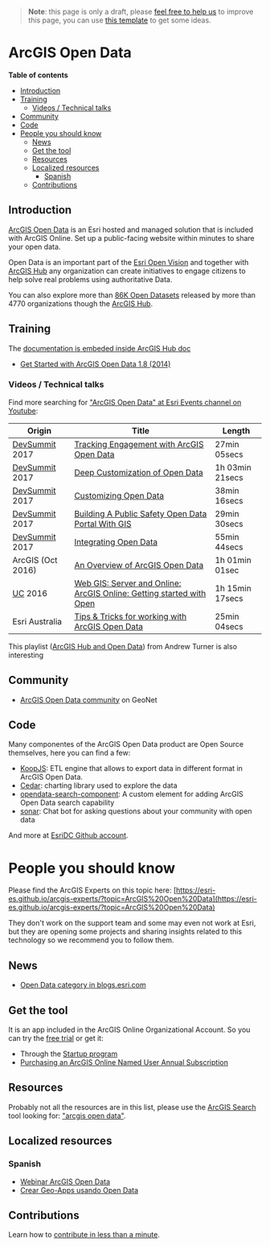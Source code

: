 > **Note**: this page is only a draft, please [feel free to help us](#contributions) to improve this page, you can use [this template](https://github.com/esri-es/awesome-arcgis/blob/master/RESOURCE_PAGE_TEMPLATE.md) to get some ideas.

# ArcGIS Open Data
<!-- START doctoc generated TOC please keep comment here to allow auto update -->
<!-- DON'T EDIT THIS SECTION, INSTEAD RE-RUN doctoc TO UPDATE -->
**Table of contents**

  - [Introduction](#introduction)
  - [Training](#training)
    - [Videos / Technical talks](#videos--technical-talks)
  - [Community](#community)
  - [Code](#code)
- [People you should know](#people-you-should-know)
  - [News](#news)
  - [Get the tool](#get-the-tool)
  - [Resources](#resources)
  - [Localized resources](#localized-resources)
    - [Spanish](#spanish)
  - [Contributions](#contributions)

<!-- END doctoc generated TOC please keep comment here to allow auto update -->

## Introduction

[ArcGIS Open Data](http://www.esri.com/software/arcgis/arcgisonline/arcgis-open-data) is an Esri hosted and managed solution that is included with ArcGIS Online. Set up a public-facing website within minutes to share your open data.

Open Data is an important part of the [Esri Open Vision](../../../../esri/open-vision/README.md) and together with [ArcGIS Hub](../../arcgis-hub/README.md) any organization can create initiatives to engage citizens to help solve real problems using authoritative Data.

You can also explore more than [86K Open Datasets](https://hub.arcgis.com/pages/open-data) released by more than 4770 organizations though the [ArcGIS Hub](https://hub.arcgis.com/pages/open-data).

## Training

The [documentation is embeded inside ArcGIS Hub doc](https://doc.arcgis.com/en/hub/get-started/enable-open-data-capabilities.htm)

* [Get Started with ArcGIS Open Data 1.8 (2014)](https://www.esri.com/training/catalog/57630436851d31e02a43f0c8/get-started-with-arcgis-open-data/)

### Videos / Technical talks

Find more searching for ["ArcGIS Open Data" at Esri Events channel on Youtube](https://www.youtube.com/channel/UC_yE3TatdZKAXvt_TzGJ6mw/search?query=%22arcgis+open+data%22):

|Origin|Title|Length|
|---|---|---|
|[DevSummit](http://www.esri.com/events/devsummit) 2017|[Tracking Engagement with ArcGIS Open Data](https://www.youtube.com/watch?v=HLEtOvxr2nc)|27min 05secs
|[DevSummit](http://www.esri.com/events/devsummit) 2017|[Deep Customization of Open Data](https://www.youtube.com/watch?v=TcLedtNCfmg)|1h 03min 21secs
|[DevSummit](http://www.esri.com/events/devsummit) 2017|[Customizing Open Data](https://www.youtube.com/watch?v=EBwNntOx0n0)|38min 16secs
|[DevSummit](http://www.esri.com/events/devsummit) 2017|[Building A Public Safety Open Data Portal With GIS](https://www.youtube.com/watch?v=vbYjLpcbQmM)|29min 30secs
|[DevSummit](http://www.esri.com/events/devsummit) 2017|[Integrating Open Data](https://www.youtube.com/watch?v=ua2XvONly7g)|55min 44secs
|ArcGIS (Oct 2016)|[An Overview of ArcGIS Open Data](https://www.youtube.com/watch?v=Vp4avVISRC4)|1h 01min 01sec|
|[UC](http://www.esri.com/about/events/uc) 2016|[Web GIS: Server and Online: ArcGIS Online: Getting started with Open](https://www.youtube.com/watch?v=6ou15TIw1h4)|1h 15min 17secs|
|Esri Australia|[Tips & Tricks for working with ArcGIS Open Data](https://www.youtube.com/watch?v=m9bL4YLbqiU)|25min 04secs


This playlist ([ArcGIS Hub and Open Data](https://www.youtube.com/watch?v=HsFdhsWQiI8&list=PLJN4HgE09_NS_VL3TKG72EIGWXYBpBdYk)) from Andrew Turner is also interesting

## Community

* [ArcGIS Open Data community](https://community.esri.com/groups/data-community) on GeoNet

## Code

Many componentes of the ArcGIS Open Data product are Open Source themselves, here you can find a few:

* [KoopJS](../../../../devops/technologies/koop/README.md): ETL engine that allows to export data in different format in ArcGIS Open Data.
* [Cedar](../../../../front-end/technologies/cedar/README.md): charting library used to explore the data
* [opendata-search-component](https://github.com/esridc/opendata-search-component): A custom element for adding ArcGIS Open Data search capability
* [sonar](https://github.com/Esri/sonar): Chat bot for asking questions about your community with open data

And more at [EsriDC Github account](https://github.com/esridc).

# People you should know
Please find the ArcGIS Experts on this topic here: [https://esri-es.github.io/arcgis-experts/?topic=ArcGIS%20Open%20Data](https://esri-es.github.io/arcgis-experts/?topic=ArcGIS%20Open%20Data)

They don't work on the support team and some may even not work at Esri,
but they are opening some projects and sharing insights related to this
technology so we recommend you to follow them.

## News

* [Open Data category in blogs.esri.com](https://blogs.esri.com/esri/arcgis/category/arcgis-open-data/)

## Get the tool

It is an app included in the ArcGIS Online Organizational Account. So you can try the [free trial](http://www.esri.com/software/arcgis/free-trial) or get it:

* Through the [Startup program](../../../../esri/startup-program/README.md)
* [Purchasing an ArcGIS Online Named User Annual Subscription](https://www.esri.com/en-us/store/arcgis-online/arcgis-online-named-users)

## Resources
Probably not all the resources are in this list, please use the [ArcGIS Search](https://esri-es.github.io/arcgis-search/) tool looking for: ["arcgis open data"](https://esri-es.github.io/arcgis-search/?search="arcgis+open+data"&utm_campaign=awesome-list&utm_source=awesome-list&utm_medium=page).

## Localized resources

### Spanish

* [Webinar ArcGIS Open Data](https://www.youtube.com/watch?v=-RveBR6Ah0s)
* [Crear Geo-Apps usando Open Data](https://www.youtube.com/watch?v=fOYKQb1TW0A)

## Contributions

Learn how to [contribute in less than a minute](https://github.com/hhkaos/awesome-arcgis/blob/master/CONTRIBUTING.md).